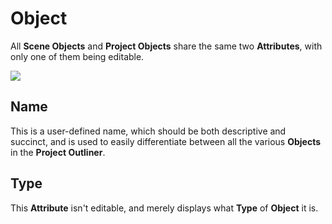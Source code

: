 # Object

All **Scene Objects** and **Project Objects** share the same two **Attributes**, with only one of them being editable.

![](../../../.gitbook/assets/object-attribute-set.png)

## Name

This is a user-defined name, which should be both descriptive and succinct, and is used to easily differentiate between all the various **Objects** in the **Project Outliner**.

## Type

This **Attribute** isn't editable, and merely displays what **Type** of **Object** it is.

